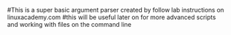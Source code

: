 #This is a super basic argument parser created by follow lab instructions on linuxacademy.com
#this will be useful later on for more advanced scripts and working with files on the command line

